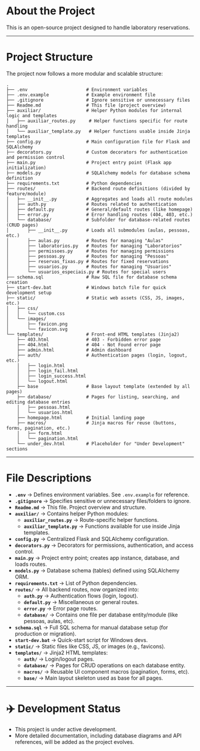 # About the Project

This is an open-source project designed to handle laboratory reservations.

---

# Project Structure

The project now follows a more modular and scalable structure:

```
.
├── .env                      # Environment variables
├── .env.example              # Example environment file
├── .gitignore                # Ignore sensitive or unnecessary files
├── Readme.md                 # This file (project overview)
├── auxiliar/                 # Helper Python modules for internal logic and templates
│   ├── auxiliar_routes.py     # Helper functions specific for route handling
│   └── auxiliar_template.py   # Helper functions usable inside Jinja templates
├── config.py                 # Main configuration file for Flask and SQLAlchemy
├── decorators.py             # Custom decorators for authentication and permission control
├── main.py                   # Project entry point (Flask app initialization)
├── models.py                 # SQLAlchemy models for database schema definition
├── requirements.txt          # Python dependencies
├── routes/                   # Backend route definitions (divided by feature/module)
│   ├── __init__.py           # Aggregates and loads all route modules
│   ├── auth.py               # Routes related to authentication
│   ├── default.py            # General/default routes (like homepage)
│   ├── error.py              # Error handling routes (404, 403, etc.)
│   └── database/             # Subfolder for database-related routes (CRUD pages)
│       ├── __init__.py       # Loads all submodules (aulas, pessoas, etc.)
│       ├── aulas.py          # Routes for managing "Aulas"
│       ├── laboratorios.py   # Routes for managing "Laboratorios"
│       ├── permissoes.py     # Routes for managing permissions
│       ├── pessoas.py        # Routes for managing "Pessoas"
│       ├── reservas_fixas.py # Routes for fixed reservations
│       ├── usuarios.py       # Routes for managing "Usuarios"
│       └── usuarios_especiais.py # Routes for special users
├── schema.sql                # Raw SQL file for database schema creation
├── start-dev.bat             # Windows batch file for quick development setup
├── static/                   # Static web assets (CSS, JS, images, etc.)
│   ├── css/
│   │   └── custom.css
│   └── images/
│       ├── favicon.png
│       └── favicon.svg
└── templates/                # Front-end HTML templates (Jinja2)
    ├── 403.html              # 403 - Forbidden error page
    ├── 404.html              # 404 - Not Found error page
    ├── admin.html            # Admin dashboard
    ├── auth/                 # Authentication pages (login, logout, etc.)
    │   ├── login.html
    │   ├── login_fail.html
    │   ├── login_success.html
    │   └── logout.html
    ├── base                  # Base layout template (extended by all pages)
    ├── database/             # Pages for listing, searching, and editing database entries
    │   ├── pessoas.html
    │   └── usuarios.html
    ├── homepage.html         # Initial landing page
    ├── macros/               # Jinja macros for reuse (buttons, forms, pagination, etc.)
    │   ├── form.html
    │   └── pagination.html
    └── under_dev.html        # Placeholder for "Under Development" sections
```

---

# File Descriptions

* **`.env`** → Defines environment variables. See `.env.example` for reference.
* **`.gitignore`** → Specifies sensitive or unnecessary files/folders to ignore.
* **`Readme.md`** → This file. Project overview and structure.
* **`auxiliar/`** → Contains helper Python modules:
  * **`auxiliar_routes.py`** → Route-specific helper functions.
  * **`auxiliar_template.py`** → Functions available for use inside Jinja templates.
* **`config.py`** → Centralized Flask and SQLAlchemy configuration.
* **`decorators.py`** → Decorators for permissions, authentication, and access control.
* **`main.py`** → Project entry point; creates app instance, database, and loads routes.
* **`models.py`** → Database schema (tables) defined using SQLAlchemy ORM.
* **`requirements.txt`** → List of Python dependencies.
* **`routes/`** → All backend routes, now organized into:
  * **`auth.py`** → Authentication flows (login, logout).
  * **`default.py`** → Miscellaneous or general routes.
  * **`error.py`** → Error page routes.
  * **`database/`** → Contains one file per database entity/module (like pessoas, aulas, etc).
* **`schema.sql`** → Full SQL schema for manual database setup (for production or migration).
* **`start-dev.bat`** → Quick-start script for Windows devs.
* **`static/`** → Static files like CSS, JS, or images (e.g., favicons).
* **`templates/`** → Jinja2 HTML templates:
  * **`auth/`** → Login/logout pages.
  * **`database/`** → Pages for CRUD operations on each database entity.
  * **`macros/`** → Reusable UI component macros (pagination, forms, etc).
  * **`base/`** → Main layout skeleton used as base for all pages.

---

# :airplane: Development Status

* This project is under active development.
* More detailed documentation, including database diagrams and API references, will be added as the project evolves.
